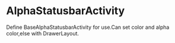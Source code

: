 # AlphaStatusbarActivity
Define BaseAlphaStatusbarActivity for use.Can set color and alpha color,else with DrawerLayout.
